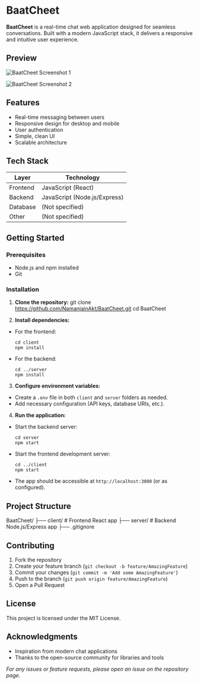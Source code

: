# BaatCheet

**BaatCheet** is a real-time chat web application designed for seamless conversations. Built with a modern JavaScript stack, it delivers a responsive and intuitive user experience.

## Preview

![BaatCheet Screenshot 1](https://drive.google.com/uc?export=view&id=1xReJt1x2hvivFBz4lO5xiAj-E1vP4FRK)

![BaatCheet Screenshot 2](https://drive.google.com/uc?export=view&id=1IFbFDvWM2zbfgIifbLZ2yL2wwskJ1SU-)

## Features

- Real-time messaging between users
- Responsive design for desktop and mobile
- User authentication
- Simple, clean UI
- Scalable architecture

## Tech Stack

| Layer      | Technology               |
|------------|-------------------------|
| Frontend   | JavaScript (React)      |
| Backend    | JavaScript (Node.js/Express) |
| Database   | (Not specified)         |
| Other      | (Not specified)         |

## Getting Started

### Prerequisites

- Node.js and npm installed
- Git

### Installation

1. **Clone the repository:**
git clone https://github.com/NamanjainAkt/BaatCheet.git
cd BaatCheet


2. **Install dependencies:**
- For the frontend:
  ```
  cd client
  npm install
  ```
- For the backend:
  ```
  cd ../server
  npm install
  ```

3. **Configure environment variables:**
- Create a `.env` file in both `client` and `server` folders as needed.
- Add necessary configuration (API keys, database URIs, etc.).

4. **Run the application:**
- Start the backend server:
  ```
  cd server
  npm start
  ```
- Start the frontend development server:
  ```
  cd ../client
  npm start
  ```
- The app should be accessible at `http://localhost:3000` (or as configured).

## Project Structure
BaatCheet/
├── client/ # Frontend React app
├── server/ # Backend Node.js/Express app
├── .gitignore


## Contributing

1. Fork the repository  
2. Create your feature branch (`git checkout -b feature/AmazingFeature`)  
3. Commit your changes (`git commit -m 'Add some AmazingFeature'`)  
4. Push to the branch (`git push origin feature/AmazingFeature`)  
5. Open a Pull Request

## License

This project is licensed under the MIT License.

## Acknowledgments

- Inspiration from modern chat applications  
- Thanks to the open-source community for libraries and tools

*For any issues or feature requests, please open an issue on the repository page.*

